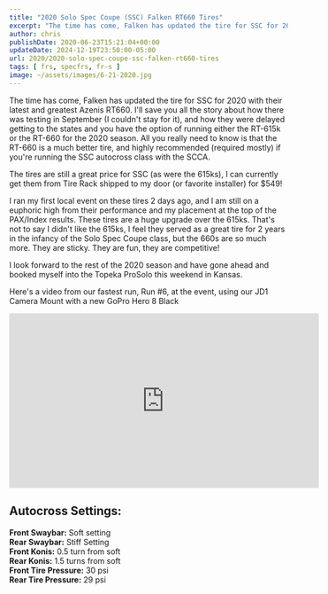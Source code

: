 ```yaml
---
title: "2020 Solo Spec Coupe (SSC) Falken RT660 Tires"
excerpt: "The time has come, Falken has updated the tire for SSC for 2020 with their latest and greatest Azenis RT660. "
author: chris
publishDate: 2020-06-23T15:21:04+00:00
updateDate: 2024-12-19T23:50:00-05:00
url: 2020/2020-solo-spec-coupe-ssc-falken-rt660-tires
tags: [ frs, specfrs, fr-s ]
image: ~/assets/images/6-21-2020.jpg
---
```

The time has come, Falken has updated the tire for SSC for 2020 with their latest and greatest Azenis RT660. I'll save you all the story about how there was testing in September (I couldn't stay for it), and how they were delayed getting to the states and you have the option of running either the RT-615k or the RT-660 for the 2020 season. All you really need to know is that the RT-660 is a much better tire, and highly recommended (required mostly) if you're running the SSC autocross class with the SCCA.

The tires are still a great price for SSC (as were the 615ks), I can currently get them from Tire Rack shipped to my door (or favorite installer) for $549!

I ran my first local event on these tires 2 days ago, and I am still on a euphoric high from their performance and my placement at the top of the PAX/Index results. These tires are a huge upgrade over the 615ks. That's not to say I didn't like the 615ks, I feel they served as a great tire for 2 years in the infancy of the Solo Spec Coupe class, but the 660s are so much more. They are sticky. They are fun, they are competitive!

I look forward to the rest of the 2020 season and have gone ahead and booked myself into the Topeka ProSolo this weekend in Kansas.

Here's a video from our fastest run, Run #6, at the event, using our JD1 Camera Mount with a new GoPro Hero 8 Black

<iframe width="560" height="315" src="https://www.youtube.com/embed/0sm0iK9IifU?si=7Erd5Ql6JzvkfH-h" title="YouTube video player" frameborder="0" allow="accelerometer; autoplay; clipboard-write; encrypted-media; gyroscope; picture-in-picture; web-share" referrerpolicy="strict-origin-when-cross-origin" allowfullscreen></iframe>

## Autocross Settings:
**Front Swaybar:** Soft setting  
**Rear Swaybar:** Stiff Setting  
**Front Konis:** 0.5 turn from soft  
**Rear Konis:** 1.5 turns from soft  
**Front Tire Pressure:** 30 psi  
**Rear Tire Pressure:** 29 psi
